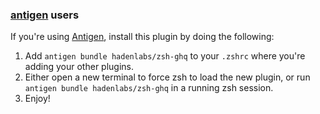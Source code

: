 ### [antigen](https://github.com/zsh-users/antigen) users

If you're using [Antigen](https://github.com/zsh-lovers/antigen), install this plugin by doing the following:

1.  Add `antigen bundle hadenlabs/zsh-ghq` to your `.zshrc` where you're adding your other plugins.
2.  Either open a new terminal to force zsh to load the new plugin, or run `antigen bundle hadenlabs/zsh-ghq` in a running zsh session.
3.  Enjoy!
